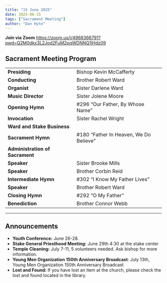 ```yaml
---
title: "15 June 2025"
date: 2025-06-15
tags: ["Sacrament Meeting"]
author: "Dan Hyte"
---
```


**Join via Zoom**
<https://zoom.us/j/4968366791?pwd=Q2M0dkx3L2Jod2FuM2pqWDNNQ1lHdz09>

## Sacrament Meeting Program

|                                 |                                     |
| ------------------------------- | ----------------------------------- |
| **Presiding**                   | Bishop Kevin McCafferty             |
| **Conducting**                  | Brother Robert Ward                 |
| **Organist**                    | Sister Darlene Ward                 |
| **Music Director**              | Sister Jolene Moore                 |
| **Opening Hymn**                | #296 “Our Father, By Whose Name”    |
| **Invocation**                  | Sister Rachel Wright                |
| **Ward and Stake Business**     |                                     |
| **Sacrament Hymn**              | #180 “Father In Heaven, We Do Believe”|
| **Administration of Sacrament** |                                     |
| **Speaker**                     | Sister Brooke Mills                 |
| **Speaker**                     | Brother Corbin Reid                 |
| **Intermediate Hymn**           | #302 “I Know My Father Lives”       |
| **Speaker**                     | Brother Robert Ward                 |
| **Closing Hymn**                | #292 “O My Father”                  |
| **Benediction**                 | Brother Connor Webb                 |

---

## Announcements

- **Youth Conference:** June 26-28.
- **Stake General Priesthood Meeting:** June 29th 4:30 at the stake center
- **Temple Cleaning:** July 7-11, 5 volunteers needed. Ask bishop for more information.
- **Young Men Organization 150th Anniversary Broadcast**: July 13th, Young Men Organization 150th Anniversary Broadcast
- **Lost and Found:** If you have lost an item at the church, please check the lost and found located in the library.